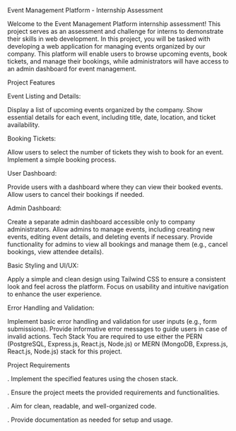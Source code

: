 Event Management Platform - Internship Assessment

Welcome to the Event Management Platform internship assessment! This project serves as an assessment and challenge for interns to demonstrate their skills in web development. In this project, you will be tasked with developing a web application for managing events organized by our company. This platform will enable users to browse upcoming events, book tickets, and manage their bookings, while administrators will have access to an admin dashboard for event management.

Project Features

Event Listing and Details:

Display a list of upcoming events organized by the company.
Show essential details for each event, including title, date, location, and ticket availability.

Booking Tickets:

Allow users to select the number of tickets they wish to book for an event.
Implement a simple booking process.

User Dashboard:

Provide users with a dashboard where they can view their booked events.
Allow users to cancel their bookings if needed.

Admin Dashboard:

Create a separate admin dashboard accessible only to company administrators.
Allow admins to manage events, including creating new events, editing event details, and deleting events if necessary.
Provide functionality for admins to view all bookings and manage them (e.g., cancel bookings, view attendee details).

Basic Styling and UI/UX:

Apply a simple and clean design using Tailwind CSS to ensure a consistent look and feel across the platform.
Focus on usability and intuitive navigation to enhance the user experience.

Error Handling and Validation:

Implement basic error handling and validation for user inputs (e.g., form submissions).
Provide informative error messages to guide users in case of invalid actions.
Tech Stack
You are required to use either the PERN (PostgreSQL, Express.js, React.js, Node.js) or MERN (MongoDB, Express.js, React.js, Node.js) stack for this project.

Project Requirements

. Implement the specified features using the chosen stack.

. Ensure the project meets the provided requirements and functionalities.

. Aim for clean, readable, and well-organized code.

. Provide documentation as needed for setup and usage.
